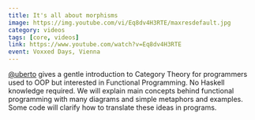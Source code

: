 ```yaml
---
title: It's all about morphisms
image: https://img.youtube.com/vi/Eq8dv4H3RTE/maxresdefault.jpg
category: videos
tags: [core, videos]
link: https://www.youtube.com/watch?v=Eq8dv4H3RTE
event: Voxxed Days, Vienna
---
```

[@uberto](https://github.com/uberto) gives a gentle introduction to Category Theory for programmers used to OOP but interested in Functional Programming. No Haskell knowledge required. We will explain main concepts behind functional programming with many diagrams and simple metaphors and examples. Some code will clarify how to translate these ideas in programs.
